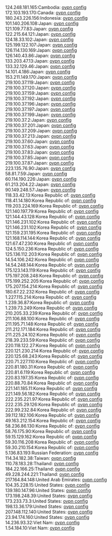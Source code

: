 124.248.181.165:Cambodia: [ovpn config](vpn/124_248_181_165.ovpn)  
172.103.193.170:Canada: [ovpn config](vpn/172_103_193_170.ovpn)  
180.243.226.156:Indonesia: [ovpn config](vpn/180_243_226_156.ovpn)  
101.140.206.108:Japan: [ovpn config](vpn/101_140_206_108.ovpn)  
121.109.77.83:Japan: [ovpn config](vpn/121_109_77_83.ovpn)  
122.215.64.121:Japan: [ovpn config](vpn/122_215_64_121.ovpn)  
124.18.33.102:Japan: [ovpn config](vpn/124_18_33_102.ovpn)  
125.199.122.107:Japan: [ovpn config](vpn/125_199_122_107.ovpn)  
126.114.130.169:Japan: [ovpn config](vpn/126_114_130_169.ovpn)  
126.140.43.86:Japan: [ovpn config](vpn/126_140_43_86.ovpn)  
133.203.47.13:Japan: [ovpn config](vpn/133_203_47_13.ovpn)  
133.32.129.46:Japan: [ovpn config](vpn/133_32_129_46.ovpn)  
14.101.4.186:Japan: [ovpn config](vpn/14_101_4_186.ovpn)  
153.211.149.170:Japan: [ovpn config](vpn/153_211_149_170.ovpn)  
219.100.37.119:Japan: [ovpn config](vpn/219_100_37_119.ovpn)  
219.100.37.120:Japan: [ovpn config](vpn/219_100_37_120.ovpn)  
219.100.37.159:Japan: [ovpn config](vpn/219_100_37_159.ovpn)  
219.100.37.192:Japan: [ovpn config](vpn/219_100_37_192.ovpn)  
219.100.37.196:Japan: [ovpn config](vpn/219_100_37_196.ovpn)  
219.100.37.197:Japan: [ovpn config](vpn/219_100_37_197.ovpn)  
219.100.37.199:Japan: [ovpn config](vpn/219_100_37_199.ovpn)  
219.100.37.2:Japan: [ovpn config](vpn/219_100_37_2.ovpn)  
219.100.37.201:Japan: [ovpn config](vpn/219_100_37_201.ovpn)  
219.100.37.209:Japan: [ovpn config](vpn/219_100_37_209.ovpn)  
219.100.37.213:Japan: [ovpn config](vpn/219_100_37_213.ovpn)  
219.100.37.60:Japan: [ovpn config](vpn/219_100_37_60.ovpn)  
219.100.37.63:Japan: [ovpn config](vpn/219_100_37_63.ovpn)  
219.100.37.83:Japan: [ovpn config](vpn/219_100_37_83.ovpn)  
219.100.37.85:Japan: [ovpn config](vpn/219_100_37_85.ovpn)  
219.100.37.87:Japan: [ovpn config](vpn/219_100_37_87.ovpn)  
223.135.76.90:Japan: [ovpn config](vpn/223_135_76_90.ovpn)  
58.81.7.59:Japan: [ovpn config](vpn/58_81_7_59.ovpn)  
60.114.190.226:Japan: [ovpn config](vpn/60_114_190_226.ovpn)  
61.213.204.22:Japan: [ovpn config](vpn/61_213_204_22.ovpn)  
90.149.248.57:Japan: [ovpn config](vpn/90_149_248_57.ovpn)  
118.33.42.13:Korea Republic of: [ovpn config](vpn/118_33_42_13.ovpn)  
118.41.14.180:Korea Republic of: [ovpn config](vpn/118_41_14_180.ovpn)  
119.203.224.169:Korea Republic of: [ovpn config](vpn/119_203_224_169.ovpn)  
121.140.197.79:Korea Republic of: [ovpn config](vpn/121_140_197_79.ovpn)  
121.144.43.128:Korea Republic of: [ovpn config](vpn/121_144_43_128.ovpn)  
121.146.231.102:Korea Republic of: [ovpn config](vpn/121_146_231_102.ovpn)  
121.146.231.102:Korea Republic of: [ovpn config](vpn/121_146_231_102.ovpn)  
121.159.231.195:Korea Republic of: [ovpn config](vpn/121_159_231_195.ovpn)  
121.168.114.144:Korea Republic of: [ovpn config](vpn/121_168_114_144.ovpn)  
121.67.47.230:Korea Republic of: [ovpn config](vpn/121_67_47_230.ovpn)  
124.5.150.236:Korea Republic of: [ovpn config](vpn/124_5_150_236.ovpn)  
125.136.112.203:Korea Republic of: [ovpn config](vpn/125_136_112_203.ovpn)  
14.54.106.242:Korea Republic of: [ovpn config](vpn/14_54_106_242.ovpn)  
14.54.248.144:Korea Republic of: [ovpn config](vpn/14_54_248_144.ovpn)  
175.123.143.119:Korea Republic of: [ovpn config](vpn/175_123_143_119.ovpn)  
175.197.208.248:Korea Republic of: [ovpn config](vpn/175_197_208_248.ovpn)  
175.199.252.205:Korea Republic of: [ovpn config](vpn/175_199_252_205.ovpn)  
175.207.154.214:Korea Republic of: [ovpn config](vpn/175_207_154_214.ovpn)  
180.67.22.232:Korea Republic of: [ovpn config](vpn/180_67_22_232.ovpn)  
1.227.115.214:Korea Republic of: [ovpn config](vpn/1_227_115_214.ovpn)  
1.239.36.87:Korea Republic of: [ovpn config](vpn/1_239_36_87.ovpn)  
1.239.73.249:Korea Republic of: [ovpn config](vpn/1_239_73_249.ovpn)  
210.205.33.239:Korea Republic of: [ovpn config](vpn/210_205_33_239.ovpn)  
211.106.88.100:Korea Republic of: [ovpn config](vpn/211_106_88_100.ovpn)  
211.195.71.148:Korea Republic of: [ovpn config](vpn/211_195_71_148.ovpn)  
211.212.171.184:Korea Republic of: [ovpn config](vpn/211_212_171_184.ovpn)  
211.225.24.102:Korea Republic of: [ovpn config](vpn/211_225_24_102.ovpn)  
218.39.233.59:Korea Republic of: [ovpn config](vpn/218_39_233_59.ovpn)  
220.118.122.27:Korea Republic of: [ovpn config](vpn/220_118_122_27.ovpn)  
220.121.230.214:Korea Republic of: [ovpn config](vpn/220_121_230_214.ovpn)  
220.125.68.243:Korea Republic of: [ovpn config](vpn/220_125_68_243.ovpn)  
220.71.227.110:Korea Republic of: [ovpn config](vpn/220_71_227_110.ovpn)  
220.81.180.31:Korea Republic of: [ovpn config](vpn/220_81_180_31.ovpn)  
220.81.6.119:Korea Republic of: [ovpn config](vpn/220_81_6_119.ovpn)  
220.83.197.35:Korea Republic of: [ovpn config](vpn/220_83_197_35.ovpn)  
220.88.70.84:Korea Republic of: [ovpn config](vpn/220_88_70_84.ovpn)  
221.141.185.11:Korea Republic of: [ovpn config](vpn/221_141_185_11.ovpn)  
221.149.56.182:Korea Republic of: [ovpn config](vpn/221_149_56_182.ovpn)  
222.235.221.97:Korea Republic of: [ovpn config](vpn/222_235_221_97.ovpn)  
222.235.29.126:Korea Republic of: [ovpn config](vpn/222_235_29_126.ovpn)  
222.99.232.84:Korea Republic of: [ovpn config](vpn/222_99_232_84.ovpn)  
39.112.182.106:Korea Republic of: [ovpn config](vpn/39_112_182_106.ovpn)  
49.163.212.154:Korea Republic of: [ovpn config](vpn/49_163_212_154.ovpn)  
58.236.86.130:Korea Republic of: [ovpn config](vpn/58_236_86_130.ovpn)  
58.76.175.90:Korea Republic of: [ovpn config](vpn/58_76_175_90.ovpn)  
59.15.129.162:Korea Republic of: [ovpn config](vpn/59_15_129_162.ovpn)  
59.30.116.208:Korea Republic of: [ovpn config](vpn/59_30_116_208.ovpn)  
59.30.210.154:Korea Republic of: [ovpn config](vpn/59_30_210_154.ovpn)  
5.136.83.193:Russian Federation: [ovpn config](vpn/5_136_83_193.ovpn)  
114.34.182.38:Taiwan: [ovpn config](vpn/114_34_182_38.ovpn)  
110.78.183.28:Thailand: [ovpn config](vpn/110_78_183_28.ovpn)  
184.22.166.25:Thailand: [ovpn config](vpn/184_22_166_25.ovpn)  
49.228.244.221:Thailand: [ovpn config](vpn/49_228_244_221.ovpn)  
217.164.84.148:United Arab Emirates: [ovpn config](vpn/217_164_84_148.ovpn)  
104.35.228.15:United States: [ovpn config](vpn/104_35_228_15.ovpn)  
139.180.147.96:United States: [ovpn config](vpn/139_180_147_96.ovpn)  
173.198.248.39:United States: [ovpn config](vpn/173_198_248_39.ovpn)  
173.233.73.3:United States: [ovpn config](vpn/173_233_73_3.ovpn)  
198.13.36.179:United States: [ovpn config](vpn/198_13_36_179.ovpn)  
207.148.112.140:United States: [ovpn config](vpn/207_148_112_140.ovpn)  
23.94.174.160:United States: [ovpn config](vpn/23_94_174_160.ovpn)  
14.236.93.32:Viet Nam: [ovpn config](vpn/14_236_93_32.ovpn)  
1.54.184.10:Viet Nam: [ovpn config](vpn/1_54_184_10.ovpn)  

